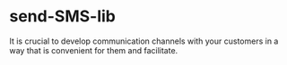 
# send-SMS-lib
It is crucial to develop communication channels with your customers in a way that is convenient for them and facilitate. 